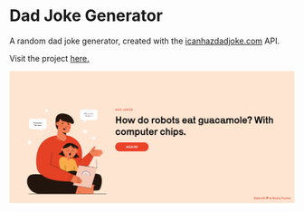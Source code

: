# Dad Joke Generator

A random dad joke generator, created with the [icanhazdadjoke.com](https://icanhazdadjoke.com/) API.

Visit the project [here.](http://mt-dadjokes.netlify.com/)

![alt text](https://github.com/murphytrueman/dadjokes/raw/master/dadjokes-cover.png "Dad Joke Generator Cover Screen")
